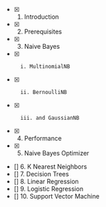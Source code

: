 - [x]   1. Introduction     
- [x]   2. Prerequisites
- [x]   3. Naive Bayes
- [x]       i. MultinomialNB
- [x]       ii. BernoulliNB
- [x]       iii. and GaussianNB
- [x]   4. Performance
- [x]   5. Naive Bayes Optimizer
- []   6. K Nearest Neighbors
- []   7. Decision Trees
- []   8. Linear Regression
- []   9. Logistic Regression
- []   10. Support Vector Machine